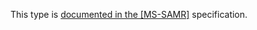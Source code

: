 This type is [documented in the [MS-SAMR]](https://learn.microsoft.com/en-us/openspecs/windows_protocols/ms-samr/339d8bf3-7df9-445a-bae4-0d28c020be6d) specification.
